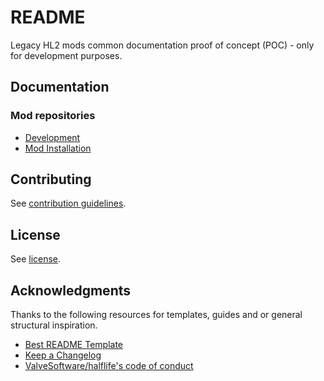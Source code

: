 # README

Legacy HL2 mods common documentation proof of concept (POC) - only for development purposes.

## Documentation

### Mod repositories

- [Development](mod-repositories/development.md)
- [Mod Installation](mod-repositories/mod-installation.md)

## Contributing

See [contribution guidelines](CONTRIBUTING.md).

## License

See [license](LICENSE).

## Acknowledgments

Thanks to the following resources for templates, guides and or general structural inspiration.

- [Best README Template](https://github.com/othneildrew/Best-README-Template)
- [Keep a Changelog](https://keepachangelog.com/)
- [ValveSoftware/halflife's code of conduct](https://github.com/ValveSoftware/halflife?tab=readme-ov-file#conduct)